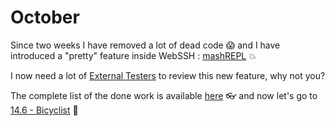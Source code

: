 # October
Since two weeks I have removed a lot of dead code :scream: and I have introduced a "pretty" feature inside WebSSH : [mashREPL](/documentation/mashREPL) :boom:

I now need a lot of [External Testers](/documentation/becoming-external-tester/) to review this new feature, why not you?

The complete list of the done work is available [here](https://github.com/isontheline/pro.webssh.net/milestone/8?closed=1) :eyeglasses: and now let's go to [14.6 - Bicyclist](https://github.com/isontheline/pro.webssh.net/milestone/9) :bicyclist: